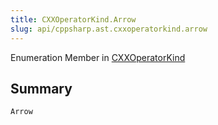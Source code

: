 ```yaml
---
title: CXXOperatorKind.Arrow
slug: api/cppsharp.ast.cxxoperatorkind.arrow
---
```

Enumeration Member in [CXXOperatorKind](/api/cppsharp/ast/cxxoperatorkind)

## Summary



```csharp
Arrow
```

